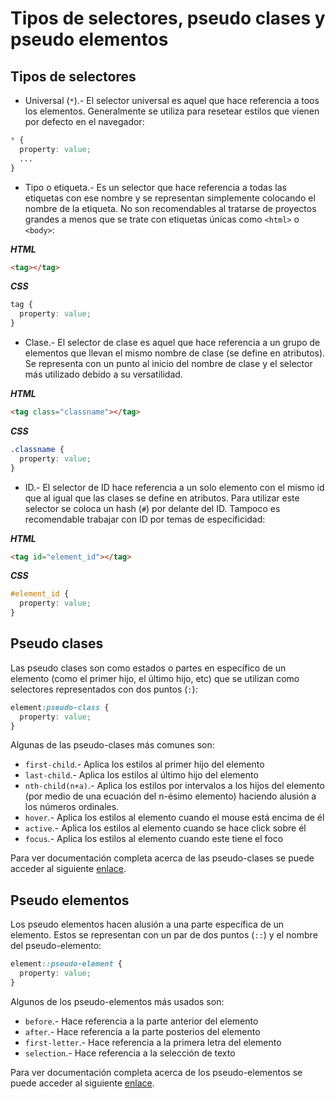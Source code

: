 # Tipos de selectores, pseudo clases y pseudo elementos

## Tipos de selectores

- Universal (`*`).- El selector universal es aquel que hace referencia a toos los elementos. Generalmente se utiliza para resetear estilos que vienen por defecto en el navegador:

~~~css
* {
  property: value;
  ...
}
~~~

- Tipo o etiqueta.- Es un selector que hace referencia a todas las etiquetas con ese nombre y se representan simplemente colocando el nombre de la etiqueta. No son recomendables al tratarse de proyectos grandes a menos que se trate con etiquetas únicas como `<html>` o `<body>`:

***HTML***

~~~html
<tag></tag>
~~~

***CSS***

~~~css
tag {
  property: value;
}
~~~

- Clase.- El selector de clase es aquel que hace referencia a un grupo de elementos que llevan el mismo nombre de clase (se define en atributos). Se representa con un punto al inicio del nombre de clase y el selector más utilizado debido a su versatilidad.

***HTML***

~~~html
<tag class="classname"></tag>
~~~

***CSS***

~~~css
.classname {
  property: value;
}
~~~

- ID.- El selector de ID hace referencia a un solo elemento con el mismo id que al igual que las clases se define en atributos. Para utilizar este selector se coloca un hash (`#`) por delante del ID. Tampoco es recomendable trabajar con ID por temas de especificidad:

***HTML***

~~~html
<tag id="element_id"></tag>
~~~

***CSS***

~~~css
#element_id {
  property: value;
}
~~~

## Pseudo clases

Las pseudo clases son como estados o partes en específico de un elemento (como el primer hijo, el último hijo, etc) que se utilizan como selectores representados con dos puntos (`:`):

~~~css
element:pseudo-class {
  property: value;
}
~~~

Algunas de las pseudo-clases más comunes son:

- `first-child`.- Aplica los estilos al primer hijo del elemento
- `last-child`.- Aplica los estilos al último hijo del elemento
- `nth-child(n+a)`.- Aplica los estilos por intervalos a los hijos del elemento (por medio de una ecuación del n-ésimo elemento) haciendo alusión a los números ordinales.
- `hover`.- Aplica los estilos al elemento cuando el mouse está encima de él
- `active`.- Aplica los estilos al elemento cuando se hace click sobre él
- `focus`.- Aplica los estilos al elemento cuando este tiene el foco

Para ver documentación completa acerca de las pseudo-clases se puede acceder al siguiente [enlace](https://developer.mozilla.org/en-US/docs/Web/CSS/Pseudo-classes).

## Pseudo elementos

Los pseudo elementos hacen alusión a una parte específica de un elemento. Estos se representan con un par de dos puntos (`::`) y el nombre del pseudo-elemento:

~~~css
element::pseudo-element {
  property: value;
}
~~~

Algunos de los pseudo-elementos más usados son:

- `before`.- Hace referencia a la parte anterior del elemento
- `after`.- Hace referencia a la parte posterios del elemento
- `first-letter`.- Hace referencia a la primera letra del elemento
- `selection`.- Hace referencia a la selección de texto

Para ver documentación completa acerca de los pseudo-elementos se puede acceder al siguiente [enlace](https://developer.mozilla.org/en-US/docs/Web/CSS/Pseudo-elements).
